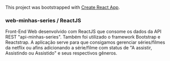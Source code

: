 This project was bootstrapped with [Create React App](https://github.com/facebook/create-react-app).

### web-minhas-series / ReactJS

Front-End Web desenvolvido com ReactJS que consome os dados da API REST "api-minhas-series". Também foi utilizado o framework Bootstrap e Reactstrap. A aplicação serve para que consigamos gerenciar séries/filmes da netflix ou afins adicionando a série/filme com status de "A assistir, Assistindo ou Assistido" e seus respectivos gêneros.
